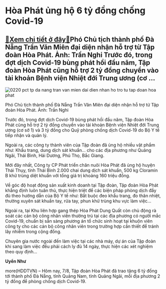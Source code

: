 Hòa Phát ủng hộ 6 tỷ đồng chống Covid-19
========================================

[:gift:Xem chi tiết ở đây:gift:](https://hddtvn.com/hoa-phat-ung-ho-6-ty-dong-chong-covid-19/)Phó Chủ tịch thành phố Đà Nẵng Trần Văn Miên đại diện nhận hỗ trợ từ Tập đoàn Hòa Phát. Ảnh: Trần Nghi Trước đó, trong đợt dịch Covid-19 bùng phát hồi đầu năm, Tập đoàn Hòa Phát cũng hỗ trợ 2 tỷ đồng chuyển vào tài khoản Bệnh viện Nhiệt đới Trung ương (cơ …
-----------------------------------------------------------------------------------------------------------------------------------------------------------------------------------------------------------------------------------------------------------------





![0220 pct tp da nang tran van mien dai dien nhan ho tro tu tap doan hoa phat](https://haiquanonline.com.vn/stores/news_dataimages/thanhnt/082020/07/11/in_article/0220_PCT_TP_Da_Nang_Tran_Van_Mien_dai_dien_nhan_ho_tro_tu_Tap_doan_Hoa_Phat.jpg?rt=20200807135434 "undefined")


Phó Chủ tịch thành phố Đà Nẵng Trần Văn Miên đại diện nhận hỗ trợ từ Tập đoàn Hòa Phát. Ảnh: Trần Nghi



Trước đó, trong đợt dịch Covid-19 bùng phát hồi đầu năm, Tập đoàn Hòa Phát cũng hỗ trợ 2 tỷ đồng chuyển vào tài khoản Bệnh viện Nhiệt đới Trung ương (cơ sở 1) và 3 tỷ đồng cho Quỹ phòng chống dịch Covid-19 do Bộ Y tế tiếp nhận và quản lý.


Ngoài ra, các công ty thành viên của Tập đoàn đã ủng hộ nhiều vật phẩm như: Khẩu trang, dung dịch sát khuẩn… cho các địa phương như Quảng Ngãi, Thái Bình, Hải Dương, Phú Thọ, Bắc Giang.


Mới đây nhất, Công ty CP Phát triển chăn nuôi Hòa Phát đã ủng hộ huyện Thái Thụy, tỉnh Thái Bình 2.000 chai dung dịch sát khuẩn, 500 kg Cloramin B khử trùng diệt khuẩn với tổng giá trị khoảng 160 triệu đồng.


Về góc độ hoạt động sản xuất kinh doanh tại Tập đoàn, Tập đoàn Hòa Phát khẳng định luôn tuân thủ, thực hiện triệt để các biện pháp phòng dịch đầy đủ theo hướng dẫn của Bộ Y tế như: Bắt buộc đeo khẩu trang, đo thân nhiệt, thường xuyên sát khuẩn tay, rửa tay, phun khử trùng khu vực làm việc…


Ngoài ra, tại Khu liên hợp gang thép Hòa Phát Dung Quất còn chủ động rà soát các cán bộ công nhân viên thường trú tại các địa phương có người mắc Covid-19, chuẩn bị sẵn sàng phương án tổ chức sinh hoạt tại khuôn viên công ty cho các cán bộ công nhân viên trong trường hợp cần thiết để tránh lây nhiễm trong cộng đồng.


Chuyên gia nước ngoài đến làm việc tại các nhà máy, dự án của Tập đoàn khi sang làm việc đều phải cách ly đủ 14 ngày, thực hiện các xét nghiệm theo quy định…




**Uyển Như**



more(HDDTVN) – Hôm nay, 7/8, Tập đoàn Hòa Phát đã trao tặng 6 tỷ đồng tới thành phố Đà Nẵng, tỉnh Quảng Nam, tỉnh Quảng Ngãi, mỗi địa phương 2 tỷ đồng để phòng chống dịch Covid-19.

